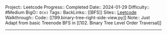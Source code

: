 Project:: Leetcode
Progress:: Completed
Date:: 2024-01-29
Difficulty:: #Medium 
BigO:: `O(n)`
Tags:: 
BackLinks:: [[BFS]]
Sites:: [Leetcode](https://leetcode.com/problems/binary-tree-right-side-view/description/)
Walkthrough:: 
Code:: [[199.binary-tree-right-side-view.py]]
Note:: Just Adapt from basic Treenode BFS in [[102. Binary Tree Level Order Traversal]]

---
